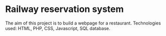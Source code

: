 # Railway reservation system


The aim of this project is to build a webpage for a restaurant. Technologies used: HTML, PHP, CSS, Javascript, SQL database.
